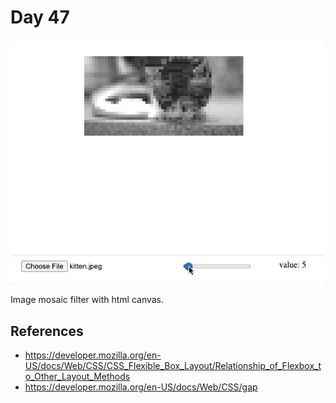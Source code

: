 # Day 47

![Preview image](sample.gif)

Image mosaic filter with html canvas.

## References

* https://developer.mozilla.org/en-US/docs/Web/CSS/CSS_Flexible_Box_Layout/Relationship_of_Flexbox_to_Other_Layout_Methods
* https://developer.mozilla.org/en-US/docs/Web/CSS/gap

